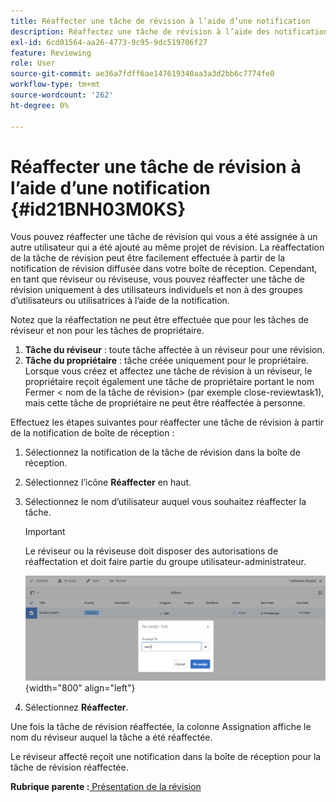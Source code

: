 ```yaml
---
title: Réaffecter une tâche de révision à l’aide d’une notification
description: Réaffectez une tâche de révision à l’aide des notifications dans AEM Guides. Savoir comment réaffecter une tâche de réviseur à partir de la notification de boîte de réception.
exl-id: 6cd01564-aa26-4773-9c95-9dc519706f27
feature: Reviewing
role: User
source-git-commit: ae36a7fdff6ae147619340aa3a3d2bb6c7774fe0
workflow-type: tm+mt
source-wordcount: '262'
ht-degree: 0%

---
```


# Réaffecter une tâche de révision à l’aide d’une notification {#id21BNH03M0KS}

Vous pouvez réaffecter une tâche de révision qui vous a été assignée à un autre utilisateur qui a été ajouté au même projet de révision. La réaffectation de la tâche de révision peut être facilement effectuée à partir de la notification de révision diffusée dans votre boîte de réception. Cependant, en tant que réviseur ou réviseuse, vous pouvez réaffecter une tâche de révision uniquement à des utilisateurs individuels et non à des groupes d’utilisateurs ou utilisatrices à l’aide de la notification.

Notez que la réaffectation ne peut être effectuée que pour les tâches de réviseur et non pour les tâches de propriétaire.

1. **Tâche du réviseur** : toute tâche affectée à un réviseur pour une révision.
1. **Tâche du propriétaire** : tâche créée uniquement pour le propriétaire. Lorsque vous créez et affectez une tâche de révision à un réviseur, le propriétaire reçoit également une tâche de propriétaire portant le nom Fermer &lt; nom de la tâche de révision\> \(par exemple close-reviewtask1\), mais cette tâche de propriétaire ne peut être réaffectée à personne.

Effectuez les étapes suivantes pour réaffecter une tâche de révision à partir de la notification de boîte de réception :

1. Sélectionnez la notification de la tâche de révision dans la boîte de réception.
1. Sélectionnez l’icône **Réaffecter** en haut.
1. Sélectionnez le nom d’utilisateur auquel vous souhaitez réaffecter la tâche.

   >[!IMPORTANT]
   >
   > Le réviseur ou la réviseuse doit disposer des autorisations de réaffectation et doit faire partie du groupe utilisateur-administrateur.

   ![](images/reassign-user-inbox.png){width="800" align="left"}

1. Sélectionnez **Réaffecter**.

Une fois la tâche de révision réaffectée, la colonne Assignation affiche le nom du réviseur auquel la tâche a été réaffectée.

Le réviseur affecté reçoit une notification dans la boîte de réception pour la tâche de révision réaffectée.

**Rubrique parente :**[ Présentation de la révision](review.md)
